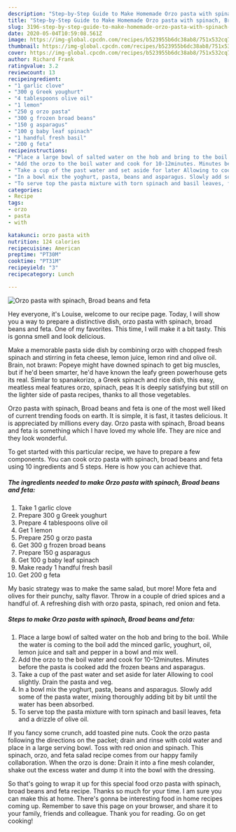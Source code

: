 ```yaml
---
description: "Step-by-Step Guide to Make Homemade Orzo pasta with spinach, Broad beans and feta"
title: "Step-by-Step Guide to Make Homemade Orzo pasta with spinach, Broad beans and feta"
slug: 3196-step-by-step-guide-to-make-homemade-orzo-pasta-with-spinach-broad-beans-and-feta
date: 2020-05-04T10:59:08.561Z
image: https://img-global.cpcdn.com/recipes/b523955b6dc38ab8/751x532cq70/orzo-pasta-with-spinach-broad-beans-and-feta-recipe-main-photo.jpg
thumbnail: https://img-global.cpcdn.com/recipes/b523955b6dc38ab8/751x532cq70/orzo-pasta-with-spinach-broad-beans-and-feta-recipe-main-photo.jpg
cover: https://img-global.cpcdn.com/recipes/b523955b6dc38ab8/751x532cq70/orzo-pasta-with-spinach-broad-beans-and-feta-recipe-main-photo.jpg
author: Richard Frank
ratingvalue: 3.2
reviewcount: 13
recipeingredient:
- "1 garlic clove"
- "300 g Greek youghurt"
- "4 tablespoons olive oil"
- "1 lemon"
- "250 g orzo pasta"
- "300 g frozen broad beans"
- "150 g asparagus"
- "100 g baby leaf spinach"
- "1 handful fresh basil"
- "200 g feta"
recipeinstructions:
- "Place a large bowl of salted water on the hob and bring to the boil. While the water is coming to the boil add the minced garlic, youghurt, oil, lemon juice and salt and pepper in a bowl and mix well."
- "Add the orzo to the boil water and cook for 10-12minutes. Minutes before the pasta is cooked add the frozen beans and asparagus."
- "Take a cup of the past water and set aside for later Allowing to cool slightly. Drain the pasta and veg."
- "In a bowl mix the yoghurt, pasta, beans and asparagus. Slowly add some of the pasta water, mixing thoroughly adding bit by bit until the water has been absorbed."
- "To serve top the pasta mixture with torn spinach and basil leaves, feta and a drizzle of olive oil."
categories:
- Recipe
tags:
- orzo
- pasta
- with

katakunci: orzo pasta with 
nutrition: 124 calories
recipecuisine: American
preptime: "PT30M"
cooktime: "PT31M"
recipeyield: "3"
recipecategory: Lunch

---
```



![Orzo pasta with spinach, Broad beans and feta](https://img-global.cpcdn.com/recipes/b523955b6dc38ab8/751x532cq70/orzo-pasta-with-spinach-broad-beans-and-feta-recipe-main-photo.jpg)

Hey everyone, it's Louise, welcome to our recipe page. Today, I will show you a way to prepare a distinctive dish, orzo pasta with spinach, broad beans and feta. One of my favorites. This time, I will make it a bit tasty. This is gonna smell and look delicious.

Make a memorable pasta side dish by combining orzo with chopped fresh spinach and stirring in feta cheese, lemon juice, lemon rind and olive oil. Brain, not brawn: Popeye might have downed spinach to get big muscles, but if he&#39;d been smarter, he&#39;d have known the leafy green powerhouse gets its real. Similar to spanakorizo, a Greek spinach and rice dish, this easy, meatless meal features orzo, spinach, peas It is deeply satisfying but still on the lighter side of pasta recipes, thanks to all those vegetables.

Orzo pasta with spinach, Broad beans and feta is one of the most well liked of current trending foods on earth. It is simple, it is fast, it tastes delicious. It is appreciated by millions every day. Orzo pasta with spinach, Broad beans and feta is something which I have loved my whole life. They are nice and they look wonderful.


To get started with this particular recipe, we have to prepare a few components. You can cook orzo pasta with spinach, broad beans and feta using 10 ingredients and 5 steps. Here is how you can achieve that.

<!--inarticleads1-->

##### The ingredients needed to make Orzo pasta with spinach, Broad beans and feta:

1. Take 1 garlic clove
1. Prepare 300 g Greek youghurt
1. Prepare 4 tablespoons olive oil
1. Get 1 lemon
1. Prepare 250 g orzo pasta
1. Get 300 g frozen broad beans
1. Prepare 150 g asparagus
1. Get 100 g baby leaf spinach
1. Make ready 1 handful fresh basil
1. Get 200 g feta


My basic strategy was to make the same salad, but more! More feta and olives for their punchy, salty flavor. Throw in a couple of dried spices and a handful of. A refreshing dish with orzo pasta, spinach, red onion and feta. 

<!--inarticleads2-->

##### Steps to make Orzo pasta with spinach, Broad beans and feta:

1. Place a large bowl of salted water on the hob and bring to the boil. While the water is coming to the boil add the minced garlic, youghurt, oil, lemon juice and salt and pepper in a bowl and mix well.
1. Add the orzo to the boil water and cook for 10-12minutes. Minutes before the pasta is cooked add the frozen beans and asparagus.
1. Take a cup of the past water and set aside for later Allowing to cool slightly. Drain the pasta and veg.
1. In a bowl mix the yoghurt, pasta, beans and asparagus. Slowly add some of the pasta water, mixing thoroughly adding bit by bit until the water has been absorbed.
1. To serve top the pasta mixture with torn spinach and basil leaves, feta and a drizzle of olive oil.


If you fancy some crunch, add toasted pine nuts. Cook the orzo pasta following the directions on the packet; drain and rinse with cold water and place in a large serving bowl. Toss with red onion and spinach. This spinach, orzo, and feta salad recipe comes from our happy family collaboration. When the orzo is done: Drain it into a fine mesh colander, shake out the excess water and dump it into the bowl with the dressing. 

So that's going to wrap it up for this special food orzo pasta with spinach, broad beans and feta recipe. Thanks so much for your time. I am sure you can make this at home. There's gonna be interesting food in home recipes coming up. Remember to save this page on your browser, and share it to your family, friends and colleague. Thank you for reading. Go on get cooking!
